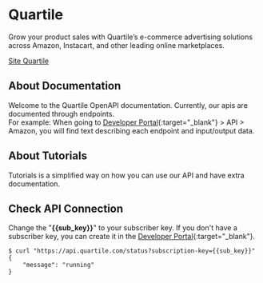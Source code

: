 # Quartile

Grow your product sales with Quartile’s e-commerce advertising solutions across Amazon, Instacart, and other leading online marketplaces.

[Site Quartile](http://www.quartile.com/)

## About Documentation

Welcome to the Quartile OpenAPI documentation.
Currently, our apis are documented through endpoints.<br> 
For example: When going to [Developer Portal](https://developer.quartile.com){:target="_blank"} > API > Amazon, 
you will find text describing each endpoint and input/output data.

## About Tutorials
Tutorials is a simplified way on how you can use our API and have extra documentation.


## Check API Connection

Change the "**{{sub_key}}**" to your subscriber key. 
If you don't have a subscriber key, you can create it in the [Developer Portal](https://developer.quartile.com/signin){:target="_blank"}.

<div class="termy">

```console
$ curl "https://api.quartile.com/status?subscription-key={{sub_key}}"
{
    "message": "running"
}
```
</div>
